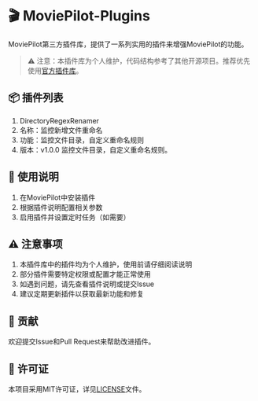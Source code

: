 # 🎬 MoviePilot-Plugins

MoviePilot第三方插件库，提供了一系列实用的插件来增强MoviePilot的功能。

> ⚠️ 注意：本插件库为个人维护，代码结构参考了其他开源项目。推荐优先使用[官方插件库](https://github.com/jxxghp/MoviePilot-Plugins)。

## 📦 插件列表

1. DirectoryRegexRenamer
2. 名称：监控新增文件重命名
3. 功能：监控文件目录，自定义重命名规则
4. 版本：v1.0.0 监控文件目录，自定义重命名规则。

## 📖 使用说明

1. 在MoviePilot中安装插件
2. 根据插件说明配置相关参数
3. 启用插件并设置定时任务（如需要）

## ⚠️ 注意事项

1. 本插件库中的插件均为个人维护，使用前请仔细阅读说明
2. 部分插件需要特定权限或配置才能正常使用
3. 如遇到问题，请先查看插件说明或提交Issue
4. 建议定期更新插件以获取最新功能和修复

## 🤝 贡献

欢迎提交Issue和Pull Request来帮助改进插件。

## 📄 许可证

本项目采用MIT许可证，详见[LICENSE](LICENSE)文件。
